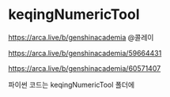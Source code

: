 # keqingNumericTool

https://arca.live/b/genshinacademia
@콜레이

https://arca.live/b/genshinacademia/59664431

https://arca.live/b/genshinacademia/60571407


파이썬 코드는 keqingNumericTool 폴더에
